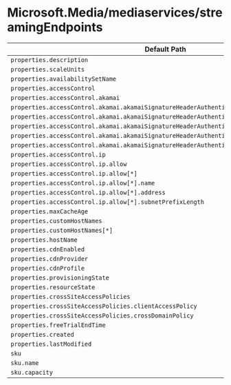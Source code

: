 # Microsoft.Media/mediaservices/streamingEndpoints

| Default Path | Alias |
|---|---|
| `properties.description` | `Microsoft.Media/mediaservices/streamingEndpoints/description` |
| `properties.scaleUnits` | `Microsoft.Media/mediaservices/streamingEndpoints/scaleUnits` |
| `properties.availabilitySetName` | `Microsoft.Media/mediaservices/streamingEndpoints/availabilitySetName` |
| `properties.accessControl` | `Microsoft.Media/mediaservices/streamingEndpoints/accessControl` |
| `properties.accessControl.akamai` | `Microsoft.Media/mediaservices/streamingEndpoints/accessControl.akamai` |
| `properties.accessControl.akamai.akamaiSignatureHeaderAuthenticationKeyList` | `Microsoft.Media/mediaservices/streamingEndpoints/accessControl.akamai.akamaiSignatureHeaderAuthenticationKeyList` |
| `properties.accessControl.akamai.akamaiSignatureHeaderAuthenticationKeyList[*]` | `Microsoft.Media/mediaservices/streamingEndpoints/accessControl.akamai.akamaiSignatureHeaderAuthenticationKeyList[*]` |
| `properties.accessControl.akamai.akamaiSignatureHeaderAuthenticationKeyList[*].identifier` | `Microsoft.Media/mediaservices/streamingEndpoints/accessControl.akamai.akamaiSignatureHeaderAuthenticationKeyList[*].identifier` |
| `properties.accessControl.akamai.akamaiSignatureHeaderAuthenticationKeyList[*].base64Key` | `Microsoft.Media/mediaservices/streamingEndpoints/accessControl.akamai.akamaiSignatureHeaderAuthenticationKeyList[*].base64Key` |
| `properties.accessControl.akamai.akamaiSignatureHeaderAuthenticationKeyList[*].expiration` | `Microsoft.Media/mediaservices/streamingEndpoints/accessControl.akamai.akamaiSignatureHeaderAuthenticationKeyList[*].expiration` |
| `properties.accessControl.ip` | `Microsoft.Media/mediaservices/streamingEndpoints/accessControl.ip` |
| `properties.accessControl.ip.allow` | `Microsoft.Media/mediaservices/streamingEndpoints/accessControl.ip.allow` |
| `properties.accessControl.ip.allow[*]` | `Microsoft.Media/mediaservices/streamingEndpoints/accessControl.ip.allow[*]` |
| `properties.accessControl.ip.allow[*].name` | `Microsoft.Media/mediaservices/streamingEndpoints/accessControl.ip.allow[*].name` |
| `properties.accessControl.ip.allow[*].address` | `Microsoft.Media/mediaservices/streamingEndpoints/accessControl.ip.allow[*].address` |
| `properties.accessControl.ip.allow[*].subnetPrefixLength` | `Microsoft.Media/mediaservices/streamingEndpoints/accessControl.ip.allow[*].subnetPrefixLength` |
| `properties.maxCacheAge` | `Microsoft.Media/mediaservices/streamingEndpoints/maxCacheAge` |
| `properties.customHostNames` | `Microsoft.Media/mediaservices/streamingEndpoints/customHostNames` |
| `properties.customHostNames[*]` | `Microsoft.Media/mediaservices/streamingEndpoints/customHostNames[*]` |
| `properties.hostName` | `Microsoft.Media/mediaservices/streamingEndpoints/hostName` |
| `properties.cdnEnabled` | `Microsoft.Media/mediaservices/streamingEndpoints/cdnEnabled` |
| `properties.cdnProvider` | `Microsoft.Media/mediaservices/streamingEndpoints/cdnProvider` |
| `properties.cdnProfile` | `Microsoft.Media/mediaservices/streamingEndpoints/cdnProfile` |
| `properties.provisioningState` | `Microsoft.Media/mediaservices/streamingEndpoints/provisioningState` |
| `properties.resourceState` | `Microsoft.Media/mediaservices/streamingEndpoints/resourceState` |
| `properties.crossSiteAccessPolicies` | `Microsoft.Media/mediaservices/streamingEndpoints/crossSiteAccessPolicies` |
| `properties.crossSiteAccessPolicies.clientAccessPolicy` | `Microsoft.Media/mediaservices/streamingEndpoints/crossSiteAccessPolicies.clientAccessPolicy` |
| `properties.crossSiteAccessPolicies.crossDomainPolicy` | `Microsoft.Media/mediaservices/streamingEndpoints/crossSiteAccessPolicies.crossDomainPolicy` |
| `properties.freeTrialEndTime` | `Microsoft.Media/mediaservices/streamingEndpoints/freeTrialEndTime` |
| `properties.created` | `Microsoft.Media/mediaservices/streamingEndpoints/created` |
| `properties.lastModified` | `Microsoft.Media/mediaservices/streamingEndpoints/lastModified` |
| `sku` | `Microsoft.Media/mediaservices/streamingEndpoints/sku` |
| `sku.name` | `Microsoft.Media/mediaservices/streamingEndpoints/sku.name` |
| `sku.capacity` | `Microsoft.Media/mediaservices/streamingEndpoints/sku.capacity` |

